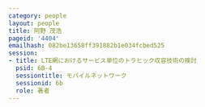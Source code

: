 ```yaml
---
category: people
layout: people
title: 阿野 茂浩
pageid: '4404'
emailhash: 082be13658ff391882b1e034fcbed525
session:
- title: LTE網におけるサービス単位のトラヒック収容技術の検討
  psid: 6B-4
  sessiontitle: モバイルネットワーク
  sessionid: 6b
  role: 著者
---
```

